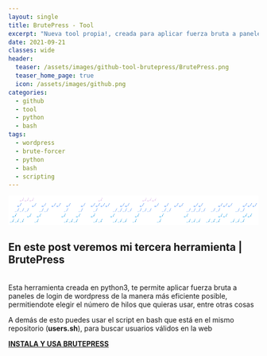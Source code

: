 ```yaml
---
layout: single
title: BrutePress - Tool
excerpt: "Nueva tool propia!, creada para aplicar fuerza bruta a paneles de login de wordpress de la manera más eficiente posible, permitiendote elegir el número de hilos que quieras usar entre otras cosas, a demás puedes usar el script en bash que está en el mismo repositorio para buscar usuarios válidos en la web"
date: 2021-09-21
classes: wide
header:
  teaser: /assets/images/github-tool-brutepress/BrutePress.png
  teaser_home_page: true
  icon: /assets/images/github.png
categories:
  - github
  - tool
  - python
  - bash
tags:
  - wordpress
  - brute-forcer
  - python
  - bash
  - scripting
---
```


<p align="center">
<img src="/assets/images/github-tool-brutepress/img_header.png">
</p>

## En este post veremos mi tercera herramienta | BrutePress
<br>
Esta herramienta creada en python3, te permite aplicar fuerza bruta a paneles de login de wordpress de la manera más eficiente posible, permitiendote elegir el número de hilos que quieras usar, entre otras cosas

A demás de esto puedes usar el script en bash que está en el mismo repositorio (**users.sh**), para buscar usuarios válidos en la web

<b>[INSTALA Y USA BRUTEPRESS](https://github.com/Invertebr4do/BrutePress)</b>

